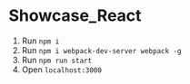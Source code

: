 # Showcase_React
1. Run `npm i`
2. Run `npm i webpack-dev-server webpack -g`
3. Run `npm run start`
4. Open `localhost:3000`
